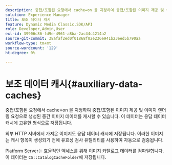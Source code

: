 ```yaml
---
description: 중첩/포함된 요청에서 cache=on 을 지정하여 중첩/포함된 이미지 제공 및 이미지 렌더링 요청으로 생성된 중간 이미지 데이터를 캐시할 수 있습니다. 이 데이터는 응답 데이터 캐시에 고유한 형식으로 저장됩니다.
solution: Experience Manager
title: 보조 데이터 캐시
feature: Dynamic Media Classic,SDK/API
role: Developer,Admin,User
exl-id: 39906c86-fd9e-4961-a8ba-2ac44c4214a2
source-git-commit: 38afaf2ed0f01868f02e236e941b23eed5b790aa
workflow-type: tm+mt
source-wordcount: '129'
ht-degree: 0%

---
```


# 보조 데이터 캐시{#auxiliary-data-caches}

중첩/포함된 요청에서 cache=on 을 지정하여 중첩/포함된 이미지 제공 및 이미지 렌더링 요청으로 생성된 중간 이미지 데이터를 캐시할 수 있습니다. 이 데이터는 응답 데이터 캐시에 고유한 형식으로 저장됩니다.

외부 HTTP 서버에서 가져온 이미지도 응답 데이터 캐시에 저장됩니다. 이러한 이미지는 캐시 항목이 생성되기 전에 유효성 검사 유틸리티를 사용하여 자동으로 검증됩니다.

Platform Server는 효율적인 액세스를 위해 이미지 카탈로그 데이터를 컴파일합니다. 이 데이터는 `CS::CatalogCacheFolder`에 저장됩니다.
